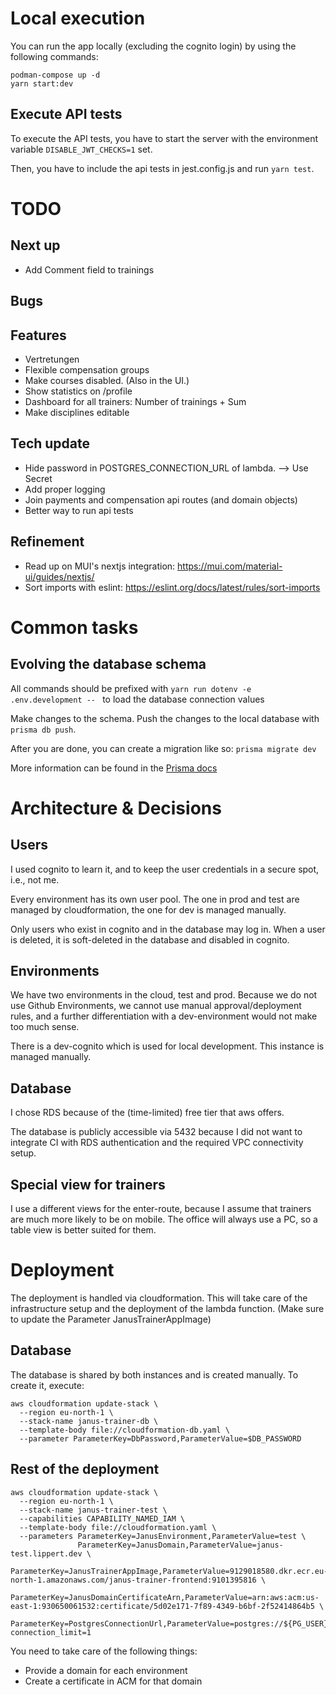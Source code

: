 # Local execution
You can run the app locally (excluding the cognito login) by using the following commands:

```shell
podman-compose up -d
yarn start:dev
```

## Execute API tests
To execute the API tests, you have to start the server with the environment variable
`DISABLE_JWT_CHECKS=1` set.

Then, you have to include the api tests in jest.config.js and run `yarn test`.

# TODO

## Next up
* Add Comment field to trainings

## Bugs

## Features
* Vertretungen
* Flexible compensation groups
* Make courses disabled. (Also in the UI.)
* Show statistics on /profile
* Dashboard for all trainers: Number of trainings + Sum
* Make disciplines editable

## Tech update
* Hide password in POSTGRES_CONNECTION_URL of lambda. --> Use Secret
* Add proper logging
* Join payments and compensation api routes (and domain objects)
* Better way to run api tests

## Refinement
* Read up on MUI's nextjs integration: https://mui.com/material-ui/guides/nextjs/
* Sort imports with eslint: https://eslint.org/docs/latest/rules/sort-imports

# Common tasks

## Evolving the database schema
All commands should be prefixed with `yarn run dotenv -e .env.development -- ` to load the database connection values

Make changes to the schema. Push the changes to the local database with `prisma db push`.

After you are done, you can create a migration like so: `prisma migrate dev`

More information can be found in the [Prisma docs](https://www.prisma.io/docs/orm/prisma-migrate/workflows/prototyping-your-schema) 

# Architecture & Decisions

## Users
I used cognito to learn it, and to keep the user credentials in a secure spot, i.e., not me.

Every environment has its own user pool. The one in prod and test are managed by cloudformation, the one for dev
is managed manually.

Only users who exist in cognito and in the database may log in. When a user is deleted, it is soft-deleted in the
database and disabled in cognito.

## Environments
We have two environments in the cloud, test and prod. Because we do not use Github Environments, we cannot use manual
approval/deployment rules, and a further differentiation with a dev-environment would not make too much sense.

There is a dev-cognito which is used for local development. This instance is managed manually.

## Database
I chose RDS because of the (time-limited) free tier that aws offers.

The database is publicly accessible via 5432 because I did not want to integrate CI with RDS authentication and
the required VPC connectivity setup.

## Special view for trainers
I use a different views for the enter-route, because I assume that trainers are much more likely to be on mobile.
The office will always use a PC, so a table view is better suited for them.

# Deployment
The deployment is handled via cloudformation. This will take care of the infrastructure setup and the deployment
of the lambda function. (Make sure to update the Parameter JanusTrainerAppImage)

## Database
The database is shared by both instances and is created manually. To create it, execute:
```shell
aws cloudformation update-stack \
  --region eu-north-1 \
  --stack-name janus-trainer-db \
  --template-body file://cloudformation-db.yaml \
  --parameter ParameterKey=DbPassword,ParameterValue=$DB_PASSWORD
```

## Rest of the deployment

```shell
aws cloudformation update-stack \
  --region eu-north-1 \
  --stack-name janus-trainer-test \
  --capabilities CAPABILITY_NAMED_IAM \
  --template-body file://cloudformation.yaml \
  --parameters ParameterKey=JanusEnvironment,ParameterValue=test \
               ParameterKey=JanusDomain,ParameterValue=janus-test.lippert.dev \
               ParameterKey=JanusTrainerAppImage,ParameterValue=9129018580.dkr.ecr.eu-north-1.amazonaws.com/janus-trainer-frontend:9101395816 \
               ParameterKey=JanusDomainCertificateArn,ParameterValue=arn:aws:acm:us-east-1:930650061532:certificate/5d02e171-7f89-4349-b6bf-2f52414864b5 \
               ParameterKey=PostgresConnectionUrl,ParameterValue=postgres://${PG_USER}:${PG_PASSWORD}@${PG_HOST}/bwquglhx\?connection_limit=1
```

You need to take care of the following things:
* Provide a domain for each environment
* Create a certificate in ACM for that domain

